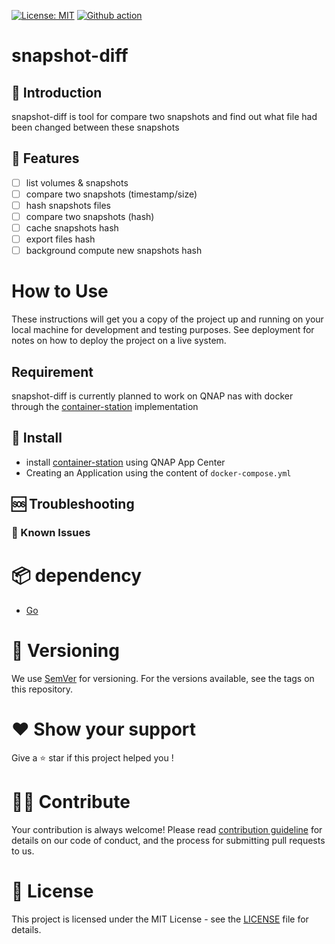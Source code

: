 [![License: MIT](https://img.shields.io/badge/license-MIT-purple.svg)](https://opensource.org/licenses/MIT)
[![Github action](../../actions/workflows/go.yml/badge.svg?branch=main)](../../actions/workflows/go.yml)

# snapshot-diff

## :book: Introduction

snapshot-diff is tool for compare two snapshots and find out what file had been changed between these snapshots

## :pushpin: Features

- [ ] list volumes & snapshots
- [ ] compare two snapshots (timestamp/size)
- [ ] hash snapshots files
- [ ] compare two snapshots (hash)
- [ ] cache snapshots hash
- [ ] export files hash
- [ ] background compute new snapshots hash

# How to Use

These instructions will get you a copy of the project up and running on your local machine for development and testing purposes. See deployment for notes on how to deploy the project on a live system.

## Requirement

snapshot-diff is currently planned to work on QNAP nas with docker through the [container-station](https://www.qnap.com/fr-fr/software/container-station) implementation

## :floppy_disk: Install

- install [container-station](https://www.qnap.com/fr-fr/software/container-station) using QNAP App Center
- Creating an Application using the content of `docker-compose.yml`

## :sos: Troubleshooting

### :space_invader: Known Issues

# :package: dependency

- [Go](https://go.dev/)

# :dvd: Versioning

We use [SemVer](https://semver.org/) for versioning. For the versions available, see the tags on this repository.

# :hearts: Show your support

Give a :star: star if this project helped you !

# 💁🏽 Contribute

Your contribution is always welcome!
Please read [contribution guideline](CONTRIBUTING.md) for details on our code of conduct, and the process for submitting pull requests to us.

# :closed_book: License

This project is licensed under the MIT License - see the [LICENSE](LICENSE) file for details.
